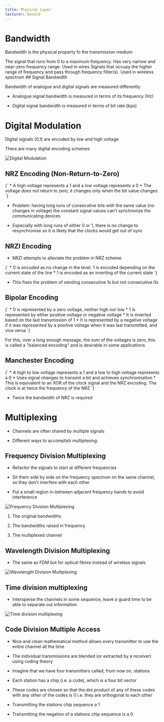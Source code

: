 ```yaml
---
title: Physical Layer
lecturer: Donald
---
```


# Bandwidth

Bandwidth is the physical property fo the transmission medium

<Definition name="Baseband">
The signal that runs from 0 to a maximum frequency. Has very narrow and near-zero frequency range. Used in wires
</Definition>

<Definition name="Passband">
Signals that occupy the higher range of frequency and pass through frequency filter(s). Used in wireless spectrum
</Definition>
## Signal Bandwidth

Bandwidth of analogue and digital signals are measured differently:

-   Analogue signal bandwidth is measured in terms of its frequency (Hz)

-   Digital signal bandwidth is measured in terms of bit rate (bps)

# Digital Modulation

Digital signals (0,1) are encoded by low and high voltage

There are many digital encoding schemes

![Digital Modulation](/img/Year_2/Networks_and_Systems/Networks/Physical/Modulation.webp)

## NRZ Encoding (Non-Return-to-Zero)

<Definition name="NRZ Encoding">
{`
* A high voltage represents a 1 and a low voltage represents a 0
* The voltage does not return to zero, it changes only when the bit value changes
`}

</Definition>

-   Problem: having long runs of consecutive bits with the same value
    (no changes in voltage) the constant signal values can’t synchronize
    the communicating devices

-   Especially with long runs of either 0 or 1, there is no change to
    resynchronise so it is likely that the clocks would get out of sync

## NRZI Encoding

-   NRZI attempts to alleviate the problem in NRZ scheme

<Definition name="NRZI encoding">
{`
* 0 is encoded as no change in the level. 1 is encoded depending on the current state of the line
* 1 is encoded as an inverting of the current state
`}
</Definition>

-   This fixes the problem of sending consecutive 1s but not consecutive
    0s

## Bipolar Encoding

<Definition name="Bipolar Encoding">
{`
* 0 is represented by a zero voltage, neither high nor low
* 1 is represented by either positive voltage or negative voltage
  * It is inverted based on the last transmission of 1
  * It is represented by a negative voltage if it was represented by a positive voltage when it was last transmitted, and vice versa
`}
</Definition>

For this, over a long enough message, the sum of the voltages is zero,
this is called a "balanced encoding" and is desirable in some
applications

## Manchester Encoding

<Definition name="Manchester Encoding">
{`
* A high to low voltage represents a 1 and a low to high voltage represents a 0
* Uses signal changes to transmit a bit and achieves synchronisation
* This is equivalent to an XOR of the clock signal and the NRZ encoding. The clock is at twice the frequency of the NRZ
`}
</Definition>

-   Twice the bandwidth of NRZ is required

# Multiplexing

-   Channels are often shared by multiple signals

-   Different ways to accomplish multiplexing:

## Frequency Division Multiplexing

-   Refactor the signals to start at different frequencies

-   Sit them side by side on the frequency spectrum on the same channel,
    so they don’t interfere with each other

-   Put a small region in-between adjacent frequency bands to avoid
    interference

![Frequency Division Multiplexing](/img/Year_2/Networks_and_Systems/Networks/Physical/FDM.webp)

1.  The original bandwidths

2.  The bandwidths raised in frequency

3.  The multiplexed channel

## Wavelength Division Multiplexing

-   The same as FDM but for optical fibres instead of wireless signals

![Wavelength Division Multiplexing](/img/Year_2/Networks_and_Systems/Networks/Physical/WDM.webp)

## Time division multiplexing

-   Intersperse the channels in some sequence, leave a guard time to be
    able to separate out information

![Time division multiplexing](/img/Year_2/Networks_and_Systems/Networks/Physical/TDM.webp)

## Code Division Multiple Access

-   Nice and clean mathematical method allows every transmitter to use
    the entire channel all the time

-   The individual transmissions are blended (or extracted by a
    receiver) using coding theory

-   Imagine that we have four transmitters called, from now on, stations

-   Each station has a chip (i.e. a code), which is a four bit vector

-   These codes are chosen so that the dot product of any of these codes
    with any other of the codes is 0 i.e. they are orthogonal to each
    other

-   Transmitting the stations chip sequence a 1

-   Transmitting the negation of a stations chip sequence is a 0

